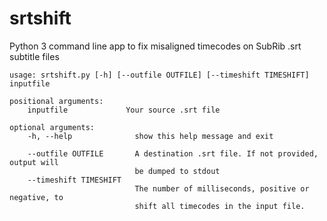 # srtshift
Python 3 command line app to fix misaligned timecodes on SubRib .srt subtitle files

	usage: srtshift.py [-h] [--outfile OUTFILE] [--timeshift TIMESHIFT] inputfile

	positional arguments:
		inputfile             Your source .srt file

	optional arguments:
		-h, --help            	show this help message and exit
		
		--outfile OUTFILE     	A destination .srt file. If not provided, output will
								be dumped to stdout
		--timeshift TIMESHIFT
								The number of milliseconds, positive or negative, to
								shift all timecodes in the input file.